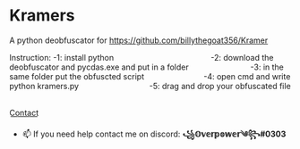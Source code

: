 # Kramers
A python deobfuscator for https://github.com/billythegoat356/Kramer

Instruction:
-1: install python                                           
-2: download the deobfuscator and pycdas.exe and put in a folder                           
-3: in the same folder put the obfuscted script                          
-4: open cmd and write python kramers.py                               
-5: drag and drop your obfuscated file                  

C͟o͟n͟t͟a͟c͟t͟
- 📫 If you need help contact me on discord: **꧁𝕆𝕧𝕖𝕣𝕡𝕠𝕨𝕖𝕣༄꧂#0303**
